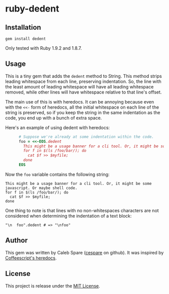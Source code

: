 ruby-dedent
===========

Installation
------------

    gem install dedent

Only tested with Ruby 1.9.2 and 1.8.7.

Usage
-----

This is a tiny gem that adds the `dedent` method to String. This method strips leading whitespace from each
line, preserving indentation. So, the line with the least amount of leading whitespace will have all leading
whitespace removed, while other lines will have whitespace relative to that line's offset.

The main use of this is with heredocs. It can be annoying because even with the `<<-` form of heredocs, all
the initial whitespace on each line of the string is preserved, so if you keep the string in the same
indentation as the code, you end up with a bunch of extra space.

Here's an example of using dedent with heredocs:

``` ruby
      # Suppose we're already at some indentation within the code.
      foo = <<-EOS.dedent
        This might be a usage banner for a cli tool. Or, it might be some javascript. Or maybe shell code.
        for f in $(ls /foo/bar/); do
          cat $f >> $myfile;
        done
      EOS
```

Now the `foo` variable contains the following string:

```
This might be a usage banner for a cli tool. Or, it might be some javascript. Or maybe shell code.
for f in $(ls /foo/bar/); do
  cat $f >> $myfile;
done
```

One thing to note is that lines with no non-whitespaces characters are not considered when determining the
indentation of a text block:

```
"\n  foo".dedent # => "\nfoo"
```

Author
------

This gem was written by Caleb Spare ([cespare](https://github.com/cespare) on github). It was inspired by
[Coffeescript's heredocs](http://jashkenas.github.com/coffee-script/#strings).

License
-------

This project is release under the [MIT License](http://www.opensource.org/licenses/mit-license.php).
